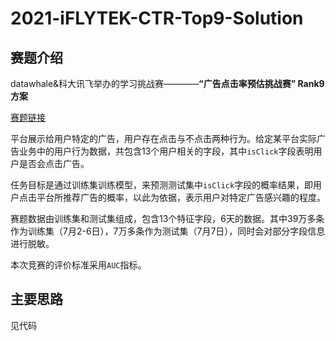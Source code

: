 # 2021-iFLYTEK-CTR-Top9-Solution

## 赛题介绍

datawhale&科大讯飞举办的学习挑战赛————**“广告点击率预估挑战赛” Rank9 方案**

[赛题链接](https://challenge.xfyun.cn/topic/info?type=Ad-click-through&ch=dc-web-banner01)

平台展示给用户特定的广告，用户存在点击与不点击两种行为。给定某平台实际广告业务中的用户行为数据，共包含13个用户相关的字段，其中`isClick`字段表明用户是否会点击广告。

任务目标是通过训练集训练模型，来预测测试集中`isClick`字段的概率结果，即用户点击平台所推荐广告的概率，以此为依据，表示用户对特定广告感兴趣的程度。

赛题数据由训练集和测试集组成，包含13个特征字段，6天的数据。其中39万多条作为训练集（7月2-6日），7万多条作为测试集（7月7日），同时会对部分字段信息进行脱敏。

本次竞赛的评价标准采用`AUC`指标。

## 主要思路

见代码
